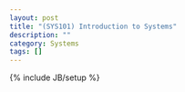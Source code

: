 ```yaml
---
layout: post
title: "(SYS101) Introduction to Systems"
description: ""
category: Systems
tags: []
---
```

{% include JB/setup %}

